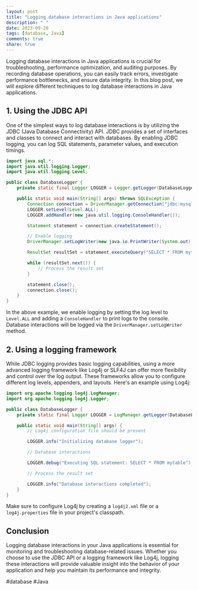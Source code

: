 ```yaml
---
layout: post
title: "Logging database interactions in Java applications"
description: " "
date: 2023-09-20
tags: [database, Java]
comments: true
share: true
---
```


Logging database interactions in Java applications is crucial for troubleshooting, performance optimization, and auditing purposes. By recording database operations, you can easily track errors, investigate performance bottlenecks, and ensure data integrity. In this blog post, we will explore different techniques to log database interactions in Java applications.

## 1. Using the JDBC API

One of the simplest ways to log database interactions is by utilizing the JDBC (Java Database Connectivity) API. JDBC provides a set of interfaces and classes to connect and interact with databases. By enabling JDBC logging, you can log SQL statements, parameter values, and execution timings.

```java
import java.sql.*;
import java.util.logging.Logger;
import java.util.logging.Level;

public class DatabaseLogger {
    private static final Logger LOGGER = Logger.getLogger(DatabaseLogger.class.getName());

    public static void main(String[] args) throws SQLException {
        Connection connection = DriverManager.getConnection("jdbc:mysql://localhost/mydb", "username", "password");
        LOGGER.setLevel(Level.ALL);
        LOGGER.addHandler(new java.util.logging.ConsoleHandler());

        Statement statement = connection.createStatement();

        // Enable logging
        DriverManager.setLogWriter(new java.io.PrintWriter(System.out));

        ResultSet resultSet = statement.executeQuery("SELECT * FROM mytable");

        while (resultSet.next()) {
            // Process the result set
        }

        statement.close();
        connection.close();
    }
}
```

In the above example, we enable logging by setting the log level to `Level.ALL` and adding a `ConsoleHandler` to print logs to the console. Database interactions will be logged via the `DriverManager.setLogWriter` method.

## 2. Using a logging framework

While JDBC logging provides basic logging capabilities, using a more advanced logging framework like Log4j or SLF4J can offer more flexibility and control over the log output. These frameworks allow you to configure different log levels, appenders, and layouts. Here's an example using Log4j:

```java
import org.apache.logging.log4j.LogManager;
import org.apache.logging.log4j.Logger;

public class DatabaseLogger {
    private static final Logger LOGGER = LogManager.getLogger(DatabaseLogger.class);

    public static void main(String[] args) {
        // Log4j configuration file should be present

        LOGGER.info("Initializing database logger");

        // Database interactions

        LOGGER.debug("Executing SQL statement: SELECT * FROM mytable");

        // Process the result set

        LOGGER.info("Database interactions completed");
    }
}
```

Make sure to configure Log4j by creating a `log4j2.xml` file or a `log4j.properties` file in your project's classpath.

## Conclusion

Logging database interactions in your Java applications is essential for monitoring and troubleshooting database-related issues. Whether you choose to use the JDBC API or a logging framework like Log4j, logging these interactions will provide valuable insight into the behavior of your application and help you maintain its performance and integrity.

#database #Java